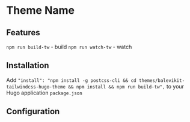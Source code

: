 # Theme Name

## Features
`npm run build-tw` - build 
`npm run watch-tw` - watch

## Installation

Add `"install": "npm install -g postcss-cli && cd themes/balevikit-tailwindcss-hugo-theme && npm install && npm run build-tw",` to your Hugo application `package.json`

## Configuration

